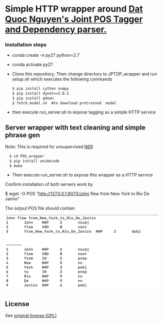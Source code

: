 # Simple HTTP wrapper around [Dat Quoc Nguyen's ](https://github.com/datquocnguyen) [Joint POS Tagger and Dependency parser.](https://github.com/datquocnguyen/jPTDP)


### Installation steps


* conda create -n py27 python=2.7
* conda activate py27
* Clone this repository; Then change directory to JPTDP_wrapper and  *run setup.sh* which executes the following  commands

      $ pip install cython numpy
      $ pip install dynet==2.0.3
      $ pip install gdown
      $ fetch_model.sh  #to download pretrained  model
      

* then execute run_server.sh to expose tagging as a simple HTTP service



## Server wrapper with text cleaning and simple phrase gen

Note: This is required for unsupervised [NER](https://github.com/ajitrajasekharan/unsupervised_NER) 

      $ cd POS_wrapper
      $ pip install unidecode
      $ make
      
*  Then execute run_server.sh to expose this wrapper as a HTTP service


Confirm installation of both servers work by

$ wget -O POS "http://127.0.0.1:8073/John flew from New York to Rio De Janiro"

The output POS file should contain

![POS](POS.png)



## License

See [original license (GPL)](https://github.com/datquocnguyen/jPTDP/blob/master/License.txt)
